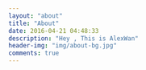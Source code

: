```yaml
---
layout: "about"
title: "About"
date: 2016-04-21 04:48:33
description: "Hey , This is AlexWan"
header-img: "img/about-bg.jpg"
comments: true
---
```



